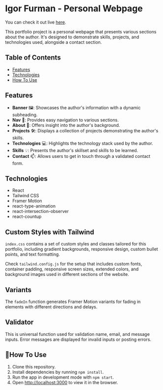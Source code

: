 # Igor Furman - Personal Webpage

You can check it out live [here](https://igorfurman.github.io/PersonalWebpage/).

This portfolio project is a personal webpage that presents various sections about the author. It's designed to demonstrate skills, projects, and technologies used, alongside a contact section.

## Table of Contents
- [Features](#features)
- [Technologies](#technologies)
- [How To Use](#how-to-use)

## Features <a name="features"></a>

- **Banner** 🖼️: Showcases the author's information with a dynamic subheading.
- **Nav** 🧭: Provides easy navigation to various sections.
- **About** 👤: Offers insight into the author's background.
- **Projects** 🛠️: Displays a collection of projects demonstrating the author's skills.
- **Technologies** 💻: Highlights the technology stack used by the author.
- **Skills** 💡: Presents the author's skillset and skills to be learned.
- **Contact** 📫: Allows users to get in touch through a validated contact form.

## Technologies <a name="technologies"></a>

- React
- Tailwind CSS
- Framer Motion
- react-type-animation
- react-intersection-observer
- react-countup


## Custom Styles with Tailwind

`index.css` contains a set of custom styles and classes tailored for this portfolio, including gradient backgrounds, responsive design, custom bullet points, and text formatting.

Check `tailwind.config.js` for the setup that includes custom fonts, container padding, responsive screen sizes, extended colors, and background images used in different sections of the website.

## Variants 

The `fadeIn` function generates Framer Motion variants for fading in elements with different directions and delays.

## Validator

This is universal function used for validation name, email, and message inputs. Error messages are displayed for invalid inputs or posting errors.


## 🚀How To Use <a name="how-to-use"></a>

1. Clone this repository.
2. Install dependencies by running `npm install`.
3. Run the app in development mode with `npm start`.
4. Open [http://localhost:3000](http://localhost:3000) to view it in the browser.


